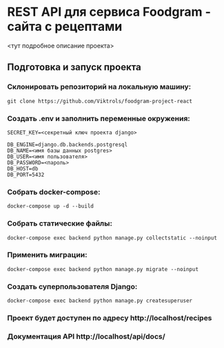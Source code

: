 # REST API для сервиса Foodgram - сайта с рецептами
<тут подробное описание проекта>
## Подготовка и запуск проекта
### Склонировать репозиторий на локальную машину:
```
git clone https://github.com/Viktrols/foodgram-project-react
```
### Создать .env и заполнить переменные окружения:
```
SECRET_KEY=<секретный ключ проекта django>

DB_ENGINE=django.db.backends.postgresql
DB_NAME=<имя базы данных postgres>
DB_USER=<имя пользователя>
DB_PASSWORD=<пароль>
DB_HOST=db
DB_PORT=5432

```
### Собрать docker-compose:
```
docker-compose up -d --build
```
### Собрать статические файлы:
```
docker-compose exec backend python manage.py collectstatic --noinput
```
### Применить миграции:
```
docker-compose exec backend python manage.py migrate --noinput
```
### Создать суперпользователя Django:
```
docker-compose exec backend python manage.py createsuperuser
```
### Проект будет доступен по адресу http://localhost/recipes
### Документация API http://localhost/api/docs/
